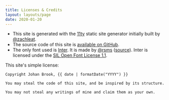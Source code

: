 ```yaml
---
title: Licenses & Credits
layout: layouts/page
date: 2020-01-20
---
```


- This site is generated with the [11ty](https://www.11ty.io/) static site generator initially built by [@zachleat](https://twitter.com/zachleat/).
- The source code of this site is [available on GitHub](https://github.com/johanbrook/johanbrook.com).
- The only font used is [Inter](https://rsms.me/inter). It is made by [@rsms](https://twitter.com/rsms) ([source](https://github.com/rsms/inter)). Inter is licensed under the [SIL Open Font License 1.1](https://choosealicense.com/licenses/ofl-1.1/).

This site's simple license:

```
Copyright Johan Brook, {{ date | formatDate("YYYY") }}

You may steal the code of this site, and be inspired by its structure.

You may not steal any writings of mine and claim them as your own.
```
